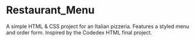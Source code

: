 # Restaurant_Menu
A simple HTML &amp; CSS project for an Italian pizzeria. Features a styled menu and order form. Inspired by the Codedex HTML final project.
